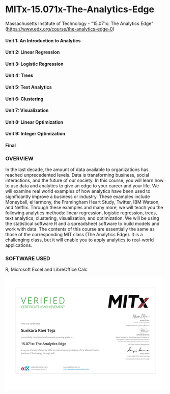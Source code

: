 # MITx-15.071x-The-Analytics-Edge
Massachusetts Institute of Technology - "15.071x: The Analytics Edge" (https://www.edx.org/course/the-analytics-edge-0)


#### Unit 1: An Introduction to Analytics
#### Unit 2: Linear Regression
#### Unit 3: Logistic Regression
#### Unit 4: Trees
#### Unit 5: Text Analytics
#### Unit 6: Clustering
#### Unit 7: Visualization
#### Unit 8: Linear Optimization
#### Unit 9: Integer Optimization
#### Final

### OVERVIEW

In the last decade, the amount of data available to organizations has reached unprecedented levels. Data is transforming business, social interactions, and the future of our society. In this course, you will learn how to use data and analytics to give an edge to your career and your life. We will examine real world examples of how analytics have been used to significantly improve a business or industry. These examples include Moneyball, eHarmony, the Framingham Heart Study, Twitter, IBM Watson, and Netflix. Through these examples and many more, we will teach you the following analytics methods: linear regression, logistic regression, trees, text analytics, clustering, visualization, and optimization. We will be using the statistical software R and a spreadsheet software to build models and work with data. The contents of this course are essentially the same as those of the corresponding MIT class (The Analytics Edge). It is a challenging class, but it will enable you to apply analytics to real-world applications. 

### SOFTWARE USED
R, Microsoft Excel and LibreOffice Calc

![MIT Certificate](https://github.com/ravi-teja-sunkara/MITx-15.071x-The-Analytics-Edge/blob/master/MITx%2015.071x%20Certificate%20_%20edX.png)

